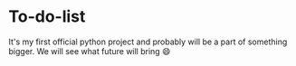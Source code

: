 # To-do-list

It's my first official python project and probably will be a part of something bigger. We will see what future will bring :smile:
